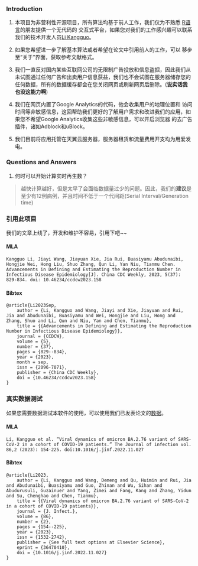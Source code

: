 ### Introduction

1.  本项目为非营利性开源项目，所有算法均基于前人工作，我们仅为不熟悉 [R语言](https://www.r-project.org/about.html)的朋友提供一个无代码的 交互式平台，如果您对我们的工作感兴趣可以联系我们的技术开发人员[Li Kangguo](mailto:fjmulkg@outlook.com)。

2.  如果您希望进一步了解基本算法或者希望在论文中引用前人的工作，可以 移步至“关于”界面，获取参考文献格式。

3.  我们一直反对国内某些互联网公司的无限制广告投放和信息盗掘，因此我们从未试图通过任何广告和出卖用户信息获益，我们也不会试图在服务器储存您的任何数据，所有的数据缓存都会在您关闭网页或刷新网页后删除。(**说实话我也没这能力啊**)

4.  我们在网页内置了Google Analytics的代码，他会收集用户的地理位置和 访问时间等非敏感信息，这回帮助我们更好的了解用户需求和改进我们的应用，如果您不希望Google Analytics收集这些非敏感信息，可以开启浏览器 的去广告插件，诸如Adblock和uBlock。

5.  我们目前将应用托管在天翼云服务器，服务器租赁和流量费用开支均为用爱发电。

### Questions and Answers

1.  何时可以开始计算实时再生数？

> 越快计算越好，但是太早了会面临数据量过少的问题。因此，我们的**建议**是至少有12例病例，并且时间不低于一个代间距(Serial Interval/Generation time)

### 引用此项目

我们的文章上线了，开发和维护不容易，引用下吧~~

#### MLA

```
Kangguo Li, Jiayi Wang, Jiayuan Xie, Jia Rui, Buasiyamu Abudunaibi, Hongjie Wei, Hong Liu, Shuo Zhang, Qun Li, Yan Niu, Tianmu Chen. Advancements in Defining and Estimating the Reproduction Number in Infectious Disease Epidemiology[J]. China CDC Weekly, 2023, 5(37): 829-834. doi: 10.46234/ccdcw2023.158
```

#### Bibtex

```
@article{Li2023Sep,
	author = {Li, Kangguo and Wang, Jiayi and Xie, Jiayuan and Rui, Jia and Abudunaibi, Buasiyamu and Wei, Hongjie and Liu, Hong and Zhang, Shuo and Li, Qun and Niu, Yan and Chen, Tianmu},
	title = {{Advancements in Defining and Estimating the Reproduction Number in Infectious Disease Epidemiology}},
	journal = {CCDCW},
	volume = {5},
	number = {37},
	pages = {829--834},
	year = {2023},
	month = sep,
	issn = {2096-7071},
	publisher = {China CDC Weekly},
	doi = {10.46234/ccdcw2023.158}
}
```

### 真实数据测试

如果您需要数据测试本软件的使用，可以使用我们已发表论文的[数据](https://ctmodelling.oss-cn-beijing.aliyuncs.com/web/test.xlsx)。


#### MLA

```
Li, Kangguo et al. “Viral dynamics of omicron BA.2.76 variant of SARS-CoV-2 in a cohort of COVID-19 patients.” The Journal of infection vol. 86,2 (2023): 154-225. doi:10.1016/j.jinf.2022.11.027
```

#### Bibtex

```
@article{Li2023,
	author = {Li, Kangguo and Wang, Demeng and Qu, Huimin and Rui, Jia and Abudunaibi, Buasiyamu and Guo, Zhinan and Wu, Sihan and Abudurusuli, Guzainuer and Yang, Zimei and Fang, Kang and Zhang, Yidun and Su, Chenghao and Chen, Tianmu},
	title = {{Viral dynamics of omicron BA.2.76 variant of SARS-CoV-2 in a cohort of COVID-19 patients}},
	journal = {J. Infect.},
	volume = {86},
	number = {2},
	pages = {154--225},
	year = {2023},
	issn = {1532-2742},
	publisher = {See full text options at Elsevier Science},
	eprint = {36470410},
	doi = {10.1016/j.jinf.2022.11.027}
}
```
